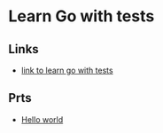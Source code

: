 # Learn Go with tests
## Links
- [link to learn go with tests](https://github.com/quii/learn-go-with-tests)
## Prts
- [Hello world](./hello-world/READMO.md)
